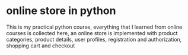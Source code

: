 # online store in python
This is my practical python course, everything that I learned from online courses is collected here, an online store is implemented with product categories, product details, user profiles, registration and authorization, shopping cart and checkout